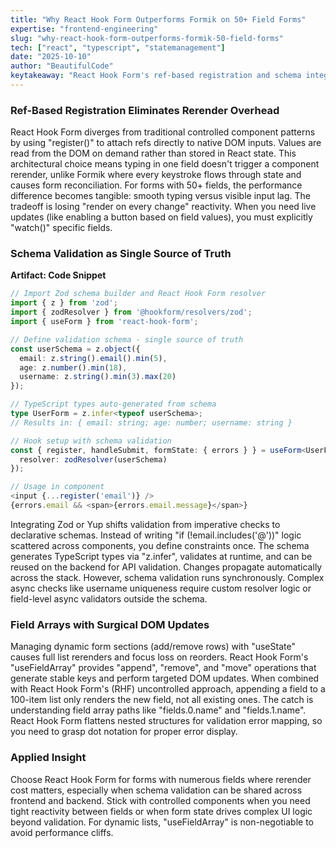 ```yaml
---
title: "Why React Hook Form Outperforms Formik on 50+ Field Forms"
expertise: "frontend-engineering"
slug: "why-react-hook-form-outperforms-formik-50-field-forms"
tech: ["react", "typescript", "statemanagement"]
date: "2025-10-10"
author: "BeautifulCode"
keytakeaway: "React Hook Form's ref-based registration and schema integration sacrifice per-keystroke reactivity for rerender elimination, making it ideal for large forms where validation logic can be declaratively shared across the stack."
---
```


### Ref-Based Registration Eliminates Rerender Overhead

React Hook Form diverges from traditional controlled component patterns by using "register()" to attach refs directly to native DOM inputs. Values are read from the DOM on demand rather than stored in React state. This architectural choice means typing in one field doesn't trigger a component rerender, unlike Formik where every keystroke flows through state and causes form reconciliation. For forms with 50+ fields, the performance difference becomes tangible: smooth typing versus visible input lag. The tradeoff is losing "render on every change" reactivity. When you need live updates (like enabling a button based on field values), you must explicitly "watch()" specific fields.

### Schema Validation as Single Source of Truth

**Artifact: Code Snippet**

```typescript
// Import Zod schema builder and React Hook Form resolver
import { z } from 'zod';
import { zodResolver } from '@hookform/resolvers/zod';
import { useForm } from 'react-hook-form';

// Define validation schema - single source of truth
const userSchema = z.object({
  email: z.string().email().min(5),
  age: z.number().min(18),
  username: z.string().min(3).max(20)
});

// TypeScript types auto-generated from schema
type UserForm = z.infer<typeof userSchema>;
// Results in: { email: string; age: number; username: string }

// Hook setup with schema validation
const { register, handleSubmit, formState: { errors } } = useForm<UserForm>({
  resolver: zodResolver(userSchema)
});

// Usage in component
<input {...register('email')} />
{errors.email && <span>{errors.email.message}</span>}
```

Integrating Zod or Yup shifts validation from imperative checks to declarative schemas. Instead of writing "if (!email.includes('@'))" logic scattered across components, you define constraints once. The schema generates TypeScript types via "z.infer", validates at runtime, and can be reused on the backend for API validation. Changes propagate automatically across the stack. However, schema validation runs synchronously. Complex async checks like username uniqueness require custom resolver logic or field-level async validators outside the schema.

### Field Arrays with Surgical DOM Updates

Managing dynamic form sections (add/remove rows) with "useState" causes full list rerenders and focus loss on reorders. React Hook Form's "useFieldArray" provides "append", "remove", and "move" operations that generate stable keys and perform targeted DOM updates. When combined with React Hook Form's (RHF) uncontrolled approach, appending a field to a 100-item list only renders the new field, not all existing ones. The catch is understanding field array paths like "fields.0.name" and "fields.1.name". React Hook Form flattens nested structures for validation error mapping, so you need to grasp dot notation for proper error display.

### Applied Insight

Choose React Hook Form for forms with numerous fields where rerender cost matters, especially when schema validation can be shared across frontend and backend. Stick with controlled components when you need tight reactivity between fields or when form state drives complex UI logic beyond validation. For dynamic lists, "useFieldArray" is non-negotiable to avoid performance cliffs.